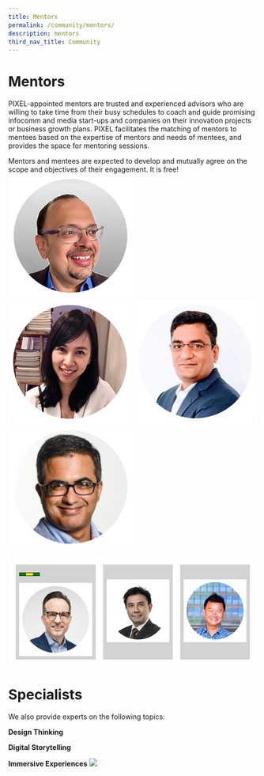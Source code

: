 ```yaml
---
title: Mentors
permalink: /community/mentors/
description: mentors
third_nav_title: Community
---
```

<h1>Mentors</h1>
PIXEL-appointed mentors are trusted and experienced advisors who are willing to take time from their busy schedules to coach and guide promising infocomm and media start-ups and companies on their innovation projects or business growth plans. PIXEL facilitates the matching of mentors to mentees based on the expertise of mentors and needs of mentees, and provides the space for mentoring sessions.

Mentors and mentees are expected to develop and mutually agree on the scope and objectives of their engagement. It is free!
![Arijit Sengupta](/images/Community/Mentors/arijit_sengupta.png)
![Gill Wang](/images/Community/Mentors/gillwang.png)
![Raghu Ganti](/images/Community/Mentors/raghuganti.png)
![Shashank Luthra](/images/Community/Mentors/shashankluthra.png)

<table>
	<tr>
		<td style="background:lightgrey; width=33%; text-align: center; vertical-align: middle; border: 15px solid white; ">
			<table>
				<tr>
					<td style="background:green; width=10%"></td>
					<td style="background:yellow; width=80%"></td>
					<td style="background:green; width=10%"></td>
				</tr>
			</table>
			<img src="/images/Community/Mentors/alan-hellawell.png">
		</td>
		<td style="background:lightgrey; width=33%; text-align: center; vertical-align: middle; border: 15px solid white; "><img src="/images/Community/Mentors/andrewler.png"></td>
		<td style="background:lightgrey; width=33%; text-align: center; vertical-align: middle; border: 15px solid white; "><img src="/images/Community/Mentors/andytan.png"></td>
	</tr>
</table>

<h1>Specialists</h1>
We also provide experts on the following topics:

<b>Design Thinking</b>


<b>Digital Storytelling</b>


<b>Immersive Experiences</b>
<img src="https://drive.google.com/uc?export=view&amp;id=1xyieubdgd0ouywXUg93ECBD56Rho4feC">